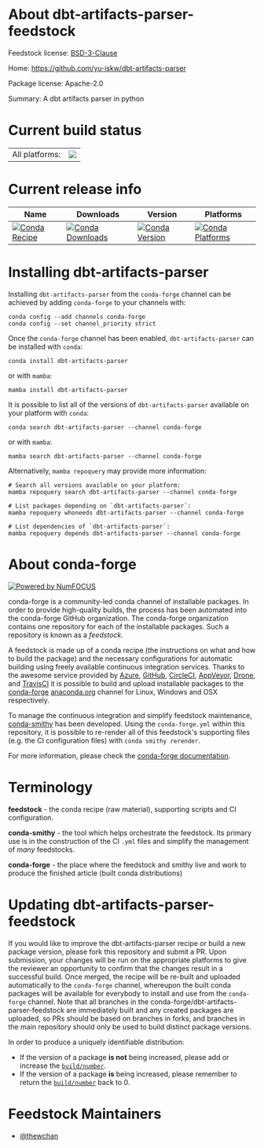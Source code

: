 About dbt-artifacts-parser-feedstock
====================================

Feedstock license: [BSD-3-Clause](https://github.com/conda-forge/dbt-artifacts-parser-feedstock/blob/main/LICENSE.txt)

Home: https://github.com/yu-iskw/dbt-artifacts-parser

Package license: Apache-2.0

Summary: A dbt artifacts parser in python

Current build status
====================


<table><tr><td>All platforms:</td>
    <td>
      <a href="https://dev.azure.com/conda-forge/feedstock-builds/_build/latest?definitionId=18745&branchName=main">
        <img src="https://dev.azure.com/conda-forge/feedstock-builds/_apis/build/status/dbt-artifacts-parser-feedstock?branchName=main">
      </a>
    </td>
  </tr>
</table>

Current release info
====================

| Name | Downloads | Version | Platforms |
| --- | --- | --- | --- |
| [![Conda Recipe](https://img.shields.io/badge/recipe-dbt--artifacts--parser-green.svg)](https://anaconda.org/conda-forge/dbt-artifacts-parser) | [![Conda Downloads](https://img.shields.io/conda/dn/conda-forge/dbt-artifacts-parser.svg)](https://anaconda.org/conda-forge/dbt-artifacts-parser) | [![Conda Version](https://img.shields.io/conda/vn/conda-forge/dbt-artifacts-parser.svg)](https://anaconda.org/conda-forge/dbt-artifacts-parser) | [![Conda Platforms](https://img.shields.io/conda/pn/conda-forge/dbt-artifacts-parser.svg)](https://anaconda.org/conda-forge/dbt-artifacts-parser) |

Installing dbt-artifacts-parser
===============================

Installing `dbt-artifacts-parser` from the `conda-forge` channel can be achieved by adding `conda-forge` to your channels with:

```
conda config --add channels conda-forge
conda config --set channel_priority strict
```

Once the `conda-forge` channel has been enabled, `dbt-artifacts-parser` can be installed with `conda`:

```
conda install dbt-artifacts-parser
```

or with `mamba`:

```
mamba install dbt-artifacts-parser
```

It is possible to list all of the versions of `dbt-artifacts-parser` available on your platform with `conda`:

```
conda search dbt-artifacts-parser --channel conda-forge
```

or with `mamba`:

```
mamba search dbt-artifacts-parser --channel conda-forge
```

Alternatively, `mamba repoquery` may provide more information:

```
# Search all versions available on your platform:
mamba repoquery search dbt-artifacts-parser --channel conda-forge

# List packages depending on `dbt-artifacts-parser`:
mamba repoquery whoneeds dbt-artifacts-parser --channel conda-forge

# List dependencies of `dbt-artifacts-parser`:
mamba repoquery depends dbt-artifacts-parser --channel conda-forge
```


About conda-forge
=================

[![Powered by
NumFOCUS](https://img.shields.io/badge/powered%20by-NumFOCUS-orange.svg?style=flat&colorA=E1523D&colorB=007D8A)](https://numfocus.org)

conda-forge is a community-led conda channel of installable packages.
In order to provide high-quality builds, the process has been automated into the
conda-forge GitHub organization. The conda-forge organization contains one repository
for each of the installable packages. Such a repository is known as a *feedstock*.

A feedstock is made up of a conda recipe (the instructions on what and how to build
the package) and the necessary configurations for automatic building using freely
available continuous integration services. Thanks to the awesome service provided by
[Azure](https://azure.microsoft.com/en-us/services/devops/), [GitHub](https://github.com/),
[CircleCI](https://circleci.com/), [AppVeyor](https://www.appveyor.com/),
[Drone](https://cloud.drone.io/welcome), and [TravisCI](https://travis-ci.com/)
it is possible to build and upload installable packages to the
[conda-forge](https://anaconda.org/conda-forge) [anaconda.org](https://anaconda.org/)
channel for Linux, Windows and OSX respectively.

To manage the continuous integration and simplify feedstock maintenance,
[conda-smithy](https://github.com/conda-forge/conda-smithy) has been developed.
Using the ``conda-forge.yml`` within this repository, it is possible to re-render all of
this feedstock's supporting files (e.g. the CI configuration files) with ``conda smithy rerender``.

For more information, please check the [conda-forge documentation](https://conda-forge.org/docs/).

Terminology
===========

**feedstock** - the conda recipe (raw material), supporting scripts and CI configuration.

**conda-smithy** - the tool which helps orchestrate the feedstock.
                   Its primary use is in the construction of the CI ``.yml`` files
                   and simplify the management of *many* feedstocks.

**conda-forge** - the place where the feedstock and smithy live and work to
                  produce the finished article (built conda distributions)


Updating dbt-artifacts-parser-feedstock
=======================================

If you would like to improve the dbt-artifacts-parser recipe or build a new
package version, please fork this repository and submit a PR. Upon submission,
your changes will be run on the appropriate platforms to give the reviewer an
opportunity to confirm that the changes result in a successful build. Once
merged, the recipe will be re-built and uploaded automatically to the
`conda-forge` channel, whereupon the built conda packages will be available for
everybody to install and use from the `conda-forge` channel.
Note that all branches in the conda-forge/dbt-artifacts-parser-feedstock are
immediately built and any created packages are uploaded, so PRs should be based
on branches in forks, and branches in the main repository should only be used to
build distinct package versions.

In order to produce a uniquely identifiable distribution:
 * If the version of a package **is not** being increased, please add or increase
   the [``build/number``](https://docs.conda.io/projects/conda-build/en/latest/resources/define-metadata.html#build-number-and-string).
 * If the version of a package **is** being increased, please remember to return
   the [``build/number``](https://docs.conda.io/projects/conda-build/en/latest/resources/define-metadata.html#build-number-and-string)
   back to 0.

Feedstock Maintainers
=====================

* [@thewchan](https://github.com/thewchan/)

